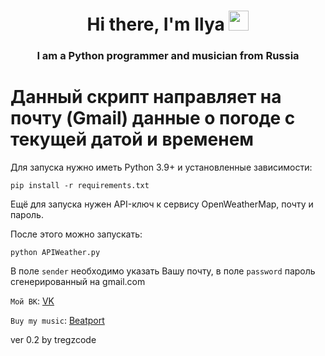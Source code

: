<h1 align="center">Hi there, I'm Ilya</a> 
<img src="https://github.com/blackcater/blackcater/raw/main/images/Hi.gif" height="32"/></h1>
<h3 align="center">I am a Python programmer and musician from Russia</h3>

# Данный скрипт направляет на почту (Gmail) данные о погоде с текущей датой и временем


Для запуска нужно иметь Python 3.9+ и установленные зависимости:

```
pip install -r requirements.txt
```

Ещё для запуска нужен API-ключ к сервису OpenWeatherMap, почту и пароль.

После этого можно запускать:

```
python APIWeather.py
```
В поле `sender` необходимо указать Вашу почту, в поле `password` пароль сгенерированный 
на gmail.com

`Мой ВК`: <a href='https://vk.com/tregzcode'>VK</a>

`Buy my music`: <a href='https://www.beatport.com/artist/tregz/618849'>Beatport</a>

ver 0.2 by tregzcode
